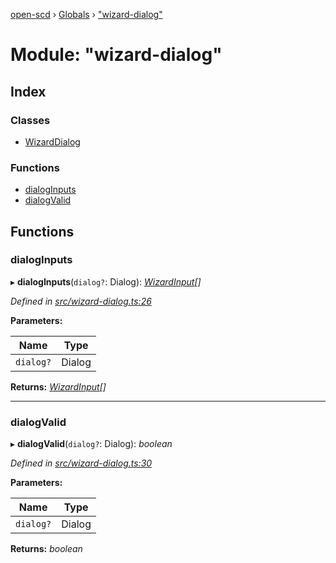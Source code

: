 [open-scd](../README.md) › [Globals](../globals.md) › ["wizard-dialog"](_wizard_dialog_.md)

# Module: "wizard-dialog"

## Index

### Classes

* [WizardDialog](../classes/_wizard_dialog_.wizarddialog.md)

### Functions

* [dialogInputs](_wizard_dialog_.md#dialoginputs)
* [dialogValid](_wizard_dialog_.md#dialogvalid)

## Functions

###  dialogInputs

▸ **dialogInputs**(`dialog?`: Dialog): *[WizardInput](_foundation_.md#wizardinput)[]*

*Defined in [src/wizard-dialog.ts:26](https://github.com/openscd/open-scd/blob/2534042/src/wizard-dialog.ts#L26)*

**Parameters:**

Name | Type |
------ | ------ |
`dialog?` | Dialog |

**Returns:** *[WizardInput](_foundation_.md#wizardinput)[]*

___

###  dialogValid

▸ **dialogValid**(`dialog?`: Dialog): *boolean*

*Defined in [src/wizard-dialog.ts:30](https://github.com/openscd/open-scd/blob/2534042/src/wizard-dialog.ts#L30)*

**Parameters:**

Name | Type |
------ | ------ |
`dialog?` | Dialog |

**Returns:** *boolean*
